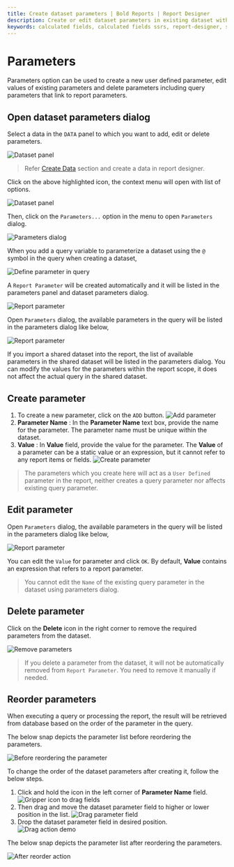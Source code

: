 ```yaml
---
title: Create dataset parameters | Bold Reports | Report Designer
description: Create or edit dataset parameters in existing dataset with Bold Report Designer to filter data at runtime.
keywords: calculated fields, calculated fields ssrs, report-designer, ssrs calculated fields, ssrs, reporting
---
```


# Parameters

Parameters option can be used to create a new user defined parameter, edit values of existing parameters and delete parameters including query parameters that link to report parameters.

## Open dataset parameters dialog

Select a data in the `DATA` panel to which you want to add, edit or delete parameters.

![Dataset panel](/static/assets/on-premise/images/report-designer/manage-data/dataset-parameters/dataset-list.png '#width=355px')

> Refer [Create Data](./../../../manage-data/dataset/create-an-embedded-dataset/#create-an-embedded-dataset) section and create a data in report designer.

Click on the above highlighted icon, the context menu will open with list of options.

![Dataset panel](/static/assets/on-premise/images/report-designer/manage-data/dataset-parameters/context-menu.png '#width=355px')

Then, click on the `Parameters...` option in the menu to open `Parameters` dialog.

![Parameters dialog](/static/assets/on-premise/images/report-designer/manage-data/dataset-parameters/report-parameters-dialog.png '#width=355px')

When you add a query variable to parameterize a dataset using the `@` symbol in the query when creating a dataset,

![Define parameter in query](/static/assets/on-premise/images/report-designer/manage-data/dataset-parameters/add-query-parameter.png '#width=410px')

A `Report Parameter` will be created automatically and it will be listed in the parameters panel and dataset parameters dialog.

![Report parameter](/static/assets/on-premise/images/report-designer/manage-data/dataset-parameters/parameter-panel-list.png '#width=355px')

Open `Parameters` dialog, the available parameters in the query will be listed in the parameters dialog like below,

![Report parameter](/static/assets/on-premise/images/report-designer/manage-data/dataset-parameters/edit-parameters.png '#width=355px')

If you import a shared dataset into the report, the list of available parameters in the shared dataset will be listed in the parameters dialog. You can modify the values for the parameters within the report scope, it does not affect the actual query in the shared dataset.

## Create parameter

1. To create a new parameter, click on the `ADD` button.
![Add parameter](/static/assets/on-premise/images/report-designer/manage-data/dataset-parameters/report-parameters-dialog.png '#width=355px')
2. **Parameter Name** : In the **Parameter Name** text box, provide the name for the parameter. The parameter name must be unique within the dataset.
3. **Value** : In **Value** field, provide the value for the parameter. The **Value** of a parameter can be a static value or an expression, but it cannot refer to any report items or fields.
![Create parameter](/static/assets/on-premise/images/report-designer/manage-data/dataset-parameters/create-parameter.png '#width=355px')

> The parameters which you create here will act as a `User Defined` parameter in the report, neither creates a query parameter nor affects existing query parameter.

## Edit parameter

Open `Parameters` dialog, the available parameters in the query will be listed in the parameters dialog like below,

![Report parameter](/static/assets/on-premise/images/report-designer/manage-data/dataset-parameters/edit-parameters.png '#width=355px')

You can edit the `Value` for parameter and click `OK`. By default, **Value** contains an expression that refers to a report parameter.

> You cannot edit the `Name` of the existing query parameter in the dataset using parameters dialog.

## Delete parameter

Click on the **Delete** icon in the right corner to remove the required parameters from the dataset.

![Remove parameters](/static/assets/on-premise/images/report-designer/manage-data/dataset-parameters/delete-a-parameter.png '#width=355px')

> If you delete a parameter from the dataset, it will not be automatically removed from `Report Parameter`. You need to remove it manually if needed.

## Reorder parameters

When executing a query or processing the report, the result will be retrieved from database based on the order of the parameter in the query.

The below snap depicts the parameter list before reordering the parameters.

![Before reordering the parameter](/static/assets/on-premise/images/report-designer/manage-data/dataset-parameters/before-reordering.png '#width=355px')

To change the order of the dataset parameters after creating it, follow the below steps.

1. Click and hold the icon in the left corner of **Parameter Name** field.
 ![Gripper icon to drag fields](/static/assets/on-premise/images/report-designer/manage-data/dataset-parameters/gripper-icon-to-perform-drag-action.png '#width=410px')
2. Then drag and move the dataset parameter field to higher or lower position in the list.
![Drag parameter field](/static/assets/on-premise/images/report-designer/manage-data/dataset-parameters/drag-start-action.png '#width=355px')
3. Drop the dataset parameter field in desired position.
![Drag action demo](/static/assets/on-premise/images/report-designer/manage-data/dataset-parameters/drag-action-demo.png '#width=355px')

The below snap depicts the parameter list after reordering the parameters.

![After reorder action](/static/assets/on-premise/images/report-designer/manage-data/dataset-parameters/after-reorder-action.png '#width=355px')